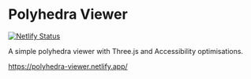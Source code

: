 # Polyhedra Viewer

[![Netlify Status](https://api.netlify.com/api/v1/badges/fe165ebf-bd11-48d9-a6d7-03c2be2d9948/deploy-status)](https://app.netlify.com/sites/polyhedra-viewer/deploys)

A simple polyhedra viewer with Three.js and Accessibility optimisations.

<https://polyhedra-viewer.netlify.app/>
